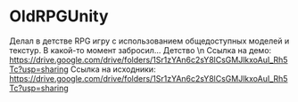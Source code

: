 # OldRPGUnity
Делал в детстве RPG игру с использованием общедоступных моделей и текстур. В какой-то момент забросил... Детство \n
Ссылка на демо: https://drive.google.com/drive/folders/1Sr1zYAn6c2sY8lCsGMJlkxoAuI_Rh5Tc?usp=sharing
Ссылка на исходники: https://drive.google.com/drive/folders/1Sr1zYAn6c2sY8lCsGMJlkxoAuI_Rh5Tc?usp=sharing
